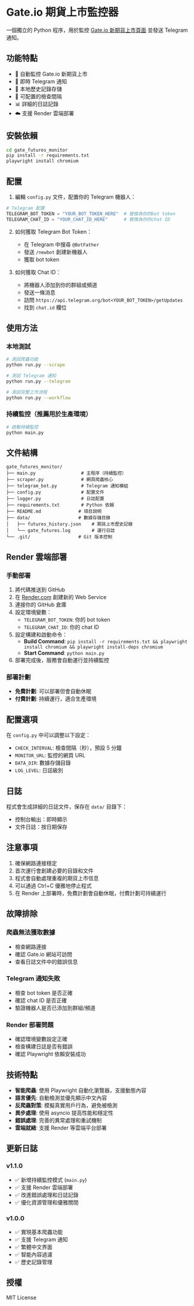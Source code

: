 # Gate.io 期貨上市監控器

一個獨立的 Python 程序，用於監控 [Gate.io 新期貨上市頁面](https://www.gate.com/zh-tw/announcements/newfutureslistings) 並發送 Telegram 通知。

## 功能特點

- 🚀 自動監控 Gate.io 新期貨上市
- 📱 即時 Telegram 通知
- 💾 本地歷史記錄存儲
- 🔄 可配置的檢查間隔
- 📊 詳細的日誌記錄
- ☁️ 支援 Render 雲端部署

## 安裝依賴

```bash
cd gate_futures_monitor
pip install -r requirements.txt
playwright install chromium
```

## 配置

1. 編輯 `config.py` 文件，配置你的 Telegram 機器人：

```python
# Telegram 配置
TELEGRAM_BOT_TOKEN = "YOUR_BOT_TOKEN_HERE"  # 替換為你的bot token
TELEGRAM_CHAT_ID = "YOUR_CHAT_ID_HERE"      # 替換為你的chat ID
```

2. 如何獲取 Telegram Bot Token：
   - 在 Telegram 中搜尋 `@BotFather`
   - 發送 `/newbot` 創建新機器人
   - 獲取 bot token

3. 如何獲取 Chat ID：
   - 將機器人添加到你的群組或頻道
   - 發送一條消息
   - 訪問 `https://api.telegram.org/bot<YOUR_BOT_TOKEN>/getUpdates`
   - 找到 `chat.id` 欄位

## 使用方法

### 本地測試
```bash
# 測試爬蟲功能
python run.py --scrape

# 測試 Telegram 通知
python run.py --telegram

# 測試完整工作流程
python run.py --workflow
```

### 持續監控（推薦用於生產環境）
```bash
# 啟動持續監控
python main.py
```

## 文件結構

```
gate_futures_monitor/
├── main.py                 # 主程序（持續監控）
├── scraper.py              # 網頁爬蟲核心
├── telegram_bot.py         # Telegram 通知模組
├── config.py               # 配置文件
├── logger.py               # 日誌配置
├── requirements.txt        # Python 依賴
├── README.md              # 項目說明
├── data/                  # 數據存儲目錄
│   ├── futures_history.json    # 期貨上市歷史記錄
│   └── gate_futures.log        # 運行日誌
└── .git/                  # Git 版本控制
```

## Render 雲端部署

### 手動部署
1. 將代碼推送到 GitHub
2. 在 [Render.com](https://render.com) 創建新的 Web Service
3. 連接你的 GitHub 倉庫
4. 設定環境變數：
   - `TELEGRAM_BOT_TOKEN`: 你的 bot token
   - `TELEGRAM_CHAT_ID`: 你的 chat ID
5. 設定構建和啟動命令：
   - **Build Command**: `pip install -r requirements.txt && playwright install chromium && playwright install-deps chromium`
   - **Start Command**: `python main.py`
6. 部署完成後，服務會自動運行並持續監控

### 部署計劃
- **免費計劃**: 可以部署但會自動休眠
- **付費計劃**: 持續運行，適合生產環境

## 配置選項

在 `config.py` 中可以調整以下設定：

- `CHECK_INTERVAL`: 檢查間隔（秒），預設 5 分鐘
- `MONITOR_URL`: 監控的網頁 URL
- `DATA_DIR`: 數據存儲目錄
- `LOG_LEVEL`: 日誌級別

## 日誌

程式會生成詳細的日誌文件，保存在 `data/` 目錄下：
- 控制台輸出：即時顯示
- 文件日誌：按日期保存

## 注意事項

1. 確保網路連接穩定
2. 首次運行會創建必要的目錄和文件
3. 程式會自動處理重複的期貨上市信息
4. 可以通過 Ctrl+C 優雅地停止程式
5. 在 Render 上部署時，免費計劃會自動休眠，付費計劃可持續運行

## 故障排除

### 爬蟲無法獲取數據
- 檢查網路連接
- 確認 Gate.io 網站可訪問
- 查看日誌文件中的錯誤信息

### Telegram 通知失敗
- 檢查 bot token 是否正確
- 確認 chat ID 是否正確
- 驗證機器人是否已添加到群組/頻道

### Render 部署問題
- 確認環境變數設定正確
- 檢查構建日誌是否有錯誤
- 確認 Playwright 依賴安裝成功

## 技術特點

- **智能爬蟲**: 使用 Playwright 自動化瀏覽器，支援動態內容
- **語言優先**: 自動檢測並優先顯示中文內容
- **反爬蟲對策**: 模擬真實用戶行為，避免被檢測
- **異步處理**: 使用 asyncio 提高性能和穩定性
- **錯誤處理**: 完善的異常處理和重試機制
- **雲端就緒**: 支援 Render 等雲端平台部署

## 更新日誌

### v1.1.0
- ✅ 新增持續監控模式 (`main.py`)
- ✅ 支援 Render 雲端部署
- ✅ 改進錯誤處理和日誌記錄
- ✅ 優化資源管理和優雅關閉

### v1.0.0
- ✅ 實現基本爬蟲功能
- ✅ 支援 Telegram 通知
- ✅ 繁體中文界面
- ✅ 智能內容過濾
- ✅ 歷史記錄管理

## 授權

MIT License
